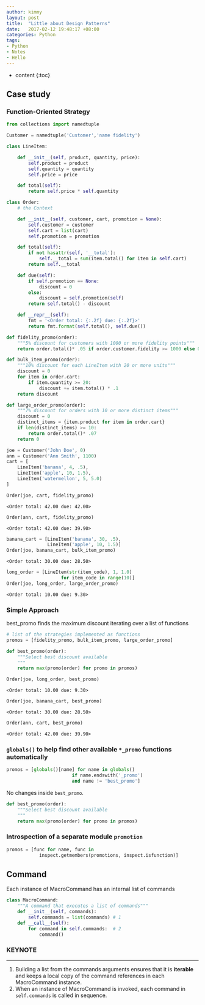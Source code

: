 ```yaml
---
author: kimmy
layout: post
title:  "Little about Design Patterns"
date:   2017-02-12 19:48:17 +08:00
categories: Python
tags:
- Python
- Notes
- Hello
---
```



* content
{:toc}



## Case study

### Function-Oriented Strategy


```python
from collections import namedtuple

Customer = namedtuple('Customer','name fidelity')

class LineItem:

    def __init__(self, product, quantity, price):
        self.product = product
        self.quantity = quantity
        self.price = price

    def total(self):
        return self.price * self.quantity
```


```python
class Order:
    # the Context

    def __init__(self, customer, cart, promotion = None):
        self.customer = customer
        self.cart = list(cart)
        self.promotion = promotion

    def total(self):
        if not hasattr(self, '__total'):
            self.__total = sum(item.total() for item in self.cart)
        return self.__total

    def due(self):
        if self.promotion == None:
            discount = 0
        else:
            discount = self.promotion(self)
        return self.total() - discount

    def __repr__(self):
        fmt = '<Order total: {:.2f} due: {:.2f}>'
        return fmt.format(self.total(), self.due())

```


```python
def fidelity_promo(order):
    """5% discount for customers with 1000 or more fidelity points"""
    return order.total()* .05 if order.customer.fidelity >= 1000 else 0

def bulk_item_promo(order):
    """10% discount for each LineItem with 20 or more units"""
    discount = 0
    for item in order.cart:
        if item.quantity >= 20:
            discount += item.total() * .1
    return discount

def large_order_promo(order):
    """7% discount for orders with 10 or more distinct items"""
    discount = 0
    distinct_items = {item.product for item in order.cart}
    if len(distinct_items) >= 10:
        return order.total()* .07
    return 0
```


```python
joe = Customer('John Doe', 0)
ann = Customer('Ann Smith', 1100)
cart = [
    LineItem('banana', 4, .5),
    LineItem('apple', 10, 1.5),
    LineItem('watermellon', 5, 5.0)
]
```


```python
Order(joe, cart, fidelity_promo)
```




    <Order total: 42.00 due: 42.00>




```python
Order(ann, cart, fidelity_promo)
```




    <Order total: 42.00 due: 39.90>




```python
banana_cart = [LineItem('banana', 30, .5),
               LineItem('apple', 10, 1.5)]
Order(joe, banana_cart, bulk_item_promo)
```




    <Order total: 30.00 due: 28.50>




```python
long_order = [LineItem(str(item_code), 1, 1.0)
                    for item_code in range(10)]
Order(joe, long_order, large_order_promo)
```




    <Order total: 10.00 due: 9.30>



### Simple Approach

best_promo finds the maximum discount iterating over a list of functions


```python
# list of the strategies implemented as functions
promos = [fidelity_promo, bulk_item_promo, large_order_promo]

def best_promo(order):
    """Select best discount available
    """
    return max(promo(order) for promo in promos)
```


```python
Order(joe, long_order, best_promo)
```




    <Order total: 10.00 due: 9.30>




```python
Order(joe, banana_cart, best_promo)
```




    <Order total: 30.00 due: 28.50>




```python
Order(ann, cart, best_promo)
```




    <Order total: 42.00 due: 39.90>



### `globals()` to help find other available `*_promo` functions automatically


```python
promos = [globals()[name] for name in globals()
                        if name.endswith('_promo')
                        and name != 'best_promo']
```

No changes inside `best_promo`.


```python
def best_promo(order):
    """Select best discount available
    """
    return max(promo(order) for promo in promos)
```

### Introspection of a separate module `promotion`


```python
promos = [func for name, func in
            inspect.getmembers(promotions, inspect.isfunction)]
```

## Command

Each instance of MacroCommand has an internal list of commands


```python
class MacroCommand:
    """A command that executes a list of commands"""
    def __init__(self, commands):
        self.commands = list(commands) # 1
    def __call__(self):
        for command in self.commands:  # 2
            command()
```

### KEYNOTE
---
1. Building a list from the commands arguments ensures that it is **iterable** and keeps
    a local copy of the command references in each MacroCommand instance.
2. When an instance of MacroCommand is invoked, each command in `self.commands` is called in sequence.
